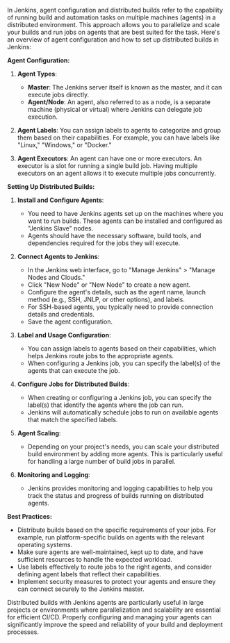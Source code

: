 In Jenkins, agent configuration and distributed builds refer to the capability of running build and automation tasks on multiple machines (agents) in a distributed environment. This approach allows you to parallelize and scale your builds and run jobs on agents that are best suited for the task. Here's an overview of agent configuration and how to set up distributed builds in Jenkins:

**Agent Configuration:**

1. **Agent Types**:
   - **Master**: The Jenkins server itself is known as the master, and it can execute jobs directly.
   - **Agent/Node**: An agent, also referred to as a node, is a separate machine (physical or virtual) where Jenkins can delegate job execution.

2. **Agent Labels**: You can assign labels to agents to categorize and group them based on their capabilities. For example, you can have labels like "Linux," "Windows," or "Docker."

3. **Agent Executors**: An agent can have one or more executors. An executor is a slot for running a single build job. Having multiple executors on an agent allows it to execute multiple jobs concurrently.

**Setting Up Distributed Builds:**

1. **Install and Configure Agents**:
   - You need to have Jenkins agents set up on the machines where you want to run builds. These agents can be installed and configured as "Jenkins Slave" nodes.
   - Agents should have the necessary software, build tools, and dependencies required for the jobs they will execute.

2. **Connect Agents to Jenkins**:
   - In the Jenkins web interface, go to "Manage Jenkins" > "Manage Nodes and Clouds."
   - Click "New Node" or "New Node" to create a new agent.
   - Configure the agent's details, such as the agent name, launch method (e.g., SSH, JNLP, or other options), and labels.
   - For SSH-based agents, you typically need to provide connection details and credentials.
   - Save the agent configuration.

3. **Label and Usage Configuration**:
   - You can assign labels to agents based on their capabilities, which helps Jenkins route jobs to the appropriate agents.
   - When configuring a Jenkins job, you can specify the label(s) of the agents that can execute the job.

4. **Configure Jobs for Distributed Builds**:
   - When creating or configuring a Jenkins job, you can specify the label(s) that identify the agents where the job can run.
   - Jenkins will automatically schedule jobs to run on available agents that match the specified labels.

5. **Agent Scaling**:
   - Depending on your project's needs, you can scale your distributed build environment by adding more agents. This is particularly useful for handling a large number of build jobs in parallel.

6. **Monitoring and Logging**:
   - Jenkins provides monitoring and logging capabilities to help you track the status and progress of builds running on distributed agents.

**Best Practices:**

- Distribute builds based on the specific requirements of your jobs. For example, run platform-specific builds on agents with the relevant operating systems.
- Make sure agents are well-maintained, kept up to date, and have sufficient resources to handle the expected workload.
- Use labels effectively to route jobs to the right agents, and consider defining agent labels that reflect their capabilities.
- Implement security measures to protect your agents and ensure they can connect securely to the Jenkins master.

Distributed builds with Jenkins agents are particularly useful in large projects or environments where parallelization and scalability are essential for efficient CI/CD. Properly configuring and managing your agents can significantly improve the speed and reliability of your build and deployment processes.